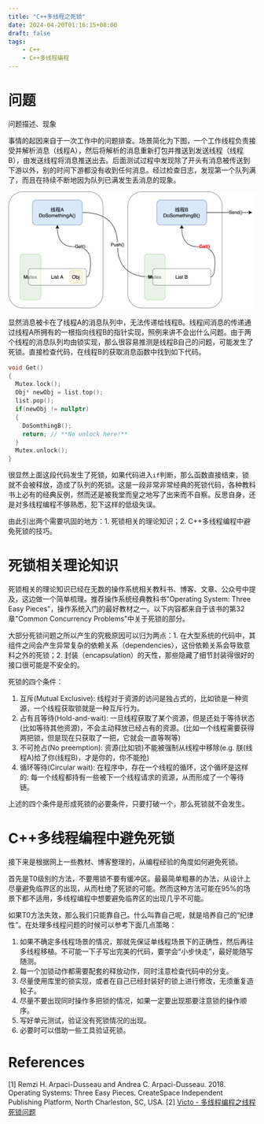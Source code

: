 ```yaml
---
title: "C++多线程之死锁"
date: 2024-04-20T01:16:15+08:00
draft: false
tags: 
    - C++
    - C++多线程编程
---
```


# 问题

问题描述、现象

事情的起因来自于一次工作中的问题排查。场景简化为下图，一个工作线程负责接受并解析消息（线程A），然后将解析的消息重新打包并推送到发送线程（线程B），由发送线程将消息推送出去。后面测试过程中发现除了开头有消息被传送到下游以外，别的时间下游都没有收到任何消息。经过检查日志，发现第一个队列满了，而且在持续不断地因为队列已满发生丢消息的现象。

![](https://raw.githubusercontent.com/Arecardo/PicD/master/202404200118099.jpg)

显然消息被卡在了线程A的消息队列中，无法传递给线程B。线程间消息的传递通过线程A所拥有的一根指向线程B的指针实现，照例来讲不会出什么问题。由于两个线程的消息队列均由锁实现，那么很容易推测是线程B自己的问题，可能发生了死锁。直接检查代码，在线程B的获取消息函数中找到如下代码。

```cpp
void Get()
{
  Mutex.lock();
  Obj* newObj = list.top();
  list.pop();
  if(newObj != nullptr)
  {
    DoSomthingB();
    return; // **No unlock here!**
  }
  Mutex.unlock();
}
```

很显然上面这段代码发生了死锁，如果代码进入`if`判断，那么函数直接结束，锁就不会被释放，造成了队列的死锁。这是一段非常非常经典的死锁代码，各种教科书上必有的经典反例，然而还是被我堂而皇之地写了出来而不自察。反思自身，还是对多线程编程不够熟悉，犯下这样的低级失误。

由此引出两个需要巩固的地方：1. 死锁相关的理论知识；2. C++多线程编程中避免死锁的技巧。

# 死锁相关理论知识

死锁相关的理论知识已经在无数的操作系统相关教科书、博客、文章、公众号中提及，这边做一个简单梳理。推荐操作系统经典教科书"Operating System: Three Easy Pieces"，操作系统入门的最好教材之一。以下内容都来自于该书的第32章"Common Concurrency Problems"中关于死锁的部分。

大部分死锁问题之所以产生的究极原因可以归为两点：1. 在大型系统的代码中，其组件之间会产生异常复杂的依赖关系（dependencies），这份依赖关系会导致意料之外的死锁；2. 封装（encapsulation）的天性，那些隐藏了细节封装得很好的接口很可能是不安全的。

死锁的四个条件：
  1. 互斥(Mutual Exclusive): 线程对于资源的访问是独占式的，比如锁是一种资源，一个线程获取锁就是一种互斥行为。
  2. 占有且等待(Hold-and-wait): 一旦线程获取了某个资源，但是还处于等待状态(比如等待其他资源)，不会主动释放已经占有的资源。(比如一个线程需要获得两把锁，但是现在只获取了一把，它就会一直等啊等)
  3. 不可抢占(No preemption): 资源(比如锁)不能被强制从线程中移除(e.g. 朕(线程A)给了你(线程B)，才是你的，你不能抢)
  4. 循环等待(Circular wait): 在程序中，存在一个线程的循环，这个循环是这样的: 每一个线程都持有一些被下一个线程请求的资源，从而形成了一个等待链。

上述的四个条件是形成死锁的必要条件，只要打破一个，那么死锁就不会发生。

# C++多线程编程中避免死锁

接下来是根据网上一些教材、博客整理的，从编程经验的角度如何避免死锁。

首先是T0级别的方法，不要用锁不要有缓冲区。最最简单粗暴的办法，从设计上尽量避免临界区的出现，从而杜绝了死锁的可能。然而这种方法可能在95%的场景下都不适用，多线程编程中想要避免临界区的出现几乎不可能。

如果T0方法失效，那么我们只能靠自己。什么叫靠自己呢，就是培养自己的“纪律性”。在处理多线程问题的时候可以参考下面几点策略：
  1. 如果不确定多线程场景的情况，那就先保证单线程场景下的正确性，然后再往多线程移植。不可能一下子写出完美的代码，要学会“小步快走”，最好能随写随测。
  2. 每一个加锁动作都需要配套的释放动作，同时注意检查代码中的分支。
  3. 尽量使用库里的锁实现，或者在自己已经封装好的锁上进行修改，无须重复造轮子。
  4. 尽量不要出现同时操作多把锁的情况，如果一定要出现那要注意锁的操作顺序。
  5. 写好单元测试，验证没有死锁情况的出现。
  6. 必要时可以借助一些工具验证死锁。

# References

[1] Remzi H. Arpaci-Dusseau and Andrea C. Arpaci-Dusseau. 2018. Operating Systems: Three Easy Pieces. CreateSpace Independent Publishing Platform, North Charleston, SC, USA.
[2] [Victo - 多线程编程之线程死锁问题](https://www.cnblogs.com/kuliuheng/p/4071555.html)